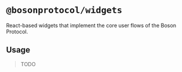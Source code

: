 # `@bosonprotocol/widgets`

React-based widgets that implement the core user flows of the Boson Protocol.

## Usage

> TODO
